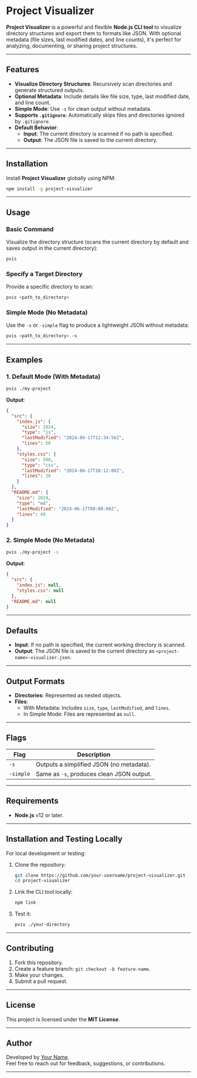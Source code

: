 
# Project Visualizer

**Project Visualizer** is a powerful and flexible **Node.js CLI tool** to visualize directory structures and export them to formats like JSON. With optional metadata (file sizes, last modified dates, and line counts), it's perfect for analyzing, documenting, or sharing project structures.

---

## Features

- **Visualize Directory Structures**: Recursively scan directories and generate structured outputs.
- **Optional Metadata**: Include details like file size, type, last modified date, and line count.
- **Simple Mode**: Use `-s` for clean output without metadata.
- **Supports `.gitignore`**: Automatically skips files and directories ignored by `.gitignore`.
- **Default Behavior**:
  - **Input**: The current directory is scanned if no path is specified.
  - **Output**: The JSON file is saved to the current directory.

---

## Installation

Install **Project Visualizer** globally using NPM:

```bash
npm install -g project-visualizer
```

---

## Usage

### Basic Command
Visualize the directory structure (scans the current directory by default and saves output in the current directory):

```bash
pvis
```

### Specify a Target Directory
Provide a specific directory to scan:
```bash
pvis <path_to_directory>
```

### Simple Mode (No Metadata)
Use the `-s` or `-simple` flag to produce a lightweight JSON without metadata:

```bash
pvis <path_to_directory> -s
```

---

## Examples

### 1. Default Mode (With Metadata)
```bash
pvis ./my-project
```
**Output**:
```json
{
  "src": {
    "index.js": {
      "size": 1024,
      "type": "js",
      "lastModified": "2024-06-17T12:34:56Z",
      "lines": 50
    },
    "styles.css": {
      "size": 500,
      "type": "css",
      "lastModified": "2024-06-17T10:12:00Z",
      "lines": 20
    }
  },
  "README.md": {
    "size": 1024,
    "type": "md",
    "lastModified": "2024-06-17T08:00:00Z",
    "lines": 40
  }
}
```

### 2. Simple Mode (No Metadata)
```bash
pvis ./my-project -s
```
**Output**:
```json
{
  "src": {
    "index.js": null,
    "styles.css": null
  },
  "README.md": null
}
```

---

## Defaults

- **Input**: If no path is specified, the current working directory is scanned.  
- **Output**: The JSON file is saved to the current directory as `<project-name>-visualizer.json`.

---

## Output Formats

- **Directories**: Represented as nested objects.
- **Files**:
  - With Metadata: Includes `size`, `type`, `lastModified`, and `lines`.
  - In Simple Mode: Files are represented as `null`.

---

## Flags

| Flag         | Description                                |
|--------------|--------------------------------------------|
| `-s`        | Outputs a simplified JSON (no metadata).    |
| `-simple`   | Same as `-s`, produces clean JSON output.   |

---

## Requirements

- **Node.js** v12 or later.

---

## Installation and Testing Locally

For local development or testing:

1. Clone the repository:
   ```bash
   git clone https://github.com/your-username/project-visualizer.git
   cd project-visualizer
   ```
2. Link the CLI tool locally:
   ```bash
   npm link
   ```
3. Test it:
   ```bash
   pvis ./your-directory
   ```

---

## Contributing

1. Fork this repository.
2. Create a feature branch: `git checkout -b feature-name`.
3. Make your changes.
4. Submit a pull request.

---

## License

This project is licensed under the **MIT License**.

---

## Author

Developed by [Your Name](https://github.com/your-username).  
Feel free to reach out for feedback, suggestions, or contributions.

---
